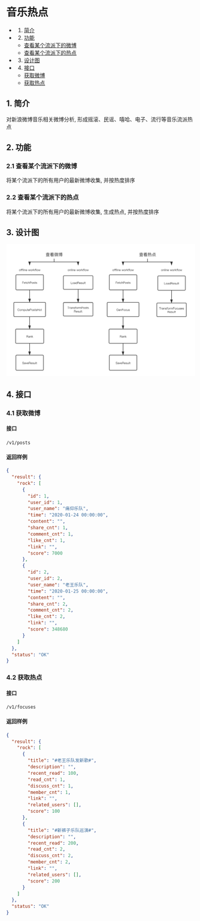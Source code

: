 # 音乐热点
- 1. [简介](#1-简介)
- 2. [功能](#2-功能)
	- [查看某个流派下的微博](#21-查看某个流派下的微博)
	- [查看某个流派下的热点](#22-查看某个流派下的热点)
- 3. [设计图](#3-设计图)
- 4. [接口](#4-接口)
	- [获取微博](#41-获取微博)
	- [获取热点](#42-获取热点)

## 1. 简介
对新浪微博音乐相关微博分析, 形成摇滚、民谣、嘻哈、电子、流行等音乐流派热点

## 2. 功能
### 2.1 查看某个流派下的微博
将某个流派下的所有用户的最新微博收集, 并按热度排序

### 2.2 查看某个流派下的热点
将某个流派下的所有用户的最新微博收集, 生成热点, 并按热度排序

## 3. 设计图
![](docs/design.png)

## 4. 接口
### 4.1 获取微博
#### 接口
`/v1/posts`

#### 返回样例
```json
{
  "result": {
    "rock": [
      {
        "id": 1,
        "user_id": 1,
        "user_name": "痛仰乐队",
        "time": "2020-01-24 00:00:00",
        "content": "",
        "share_cnt": 1,
        "comment_cnt": 1,
        "like_cnt": 1,
        "link": "",
        "score": 7000
      },
      {
        "id": 2,
        "user_id": 2,
        "user_name": "老王乐队",
        "time": "2020-01-25 00:00:00",
        "content": "",
        "share_cnt": 2,
        "comment_cnt": 2,
        "like_cnt": 2,
        "link": "",
        "score": 348680
      }
    ]
  },
  "status": "OK"
}
```

### 4.2 获取热点
#### 接口
`/v1/focuses`

#### 返回样例
```json
{
  "result": {
    "rock": [
      {
        "title": "#老王乐队发新歌#",
        "description": "",
        "recent_read": 100,
        "read_cnt": 1,
        "discuss_cnt": 1,
        "member_cnt": 1,
        "link": "",
        "related_users": [],
        "score": 100
      },
      {
        "title": "#新裤子乐队巡演#",
        "description": "",
        "recent_read": 200,
        "read_cnt": 2,
        "discuss_cnt": 2,
        "member_cnt": 2,
        "link": "",
        "related_users": [],
        "score": 200
      }
    ]
  },
  "status": "OK"
}
```
